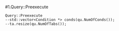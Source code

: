 #1.Query::Preexecute

```
Query::Preexecute
--std::vector<Condition *> conds(qu.NumOfConds());
--ta.resize(qu.NumOfTabs());
```